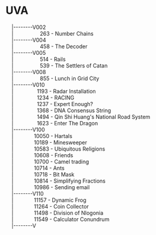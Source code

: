 # UVA
&nbsp;&nbsp;&nbsp;&nbsp;|--------V002  
&nbsp;&nbsp;&nbsp;&nbsp;|&nbsp;&nbsp;&nbsp;&nbsp;&nbsp;&nbsp;&nbsp;&nbsp;&nbsp;&nbsp;&nbsp;&nbsp;&nbsp;&nbsp;&nbsp;&nbsp;&nbsp;&nbsp;263 - Number Chains  
&nbsp;&nbsp;&nbsp;&nbsp;|--------V004  
&nbsp;&nbsp;&nbsp;&nbsp;|&nbsp;&nbsp;&nbsp;&nbsp;&nbsp;&nbsp;&nbsp;&nbsp;&nbsp;&nbsp;&nbsp;&nbsp;&nbsp;&nbsp;&nbsp;&nbsp;&nbsp;&nbsp;458 - The Decoder   
&nbsp;&nbsp;&nbsp;&nbsp;|--------V005  
&nbsp;&nbsp;&nbsp;&nbsp;|&nbsp;&nbsp;&nbsp;&nbsp;&nbsp;&nbsp;&nbsp;&nbsp;&nbsp;&nbsp;&nbsp;&nbsp;&nbsp;&nbsp;&nbsp;&nbsp;&nbsp;&nbsp;514 - Rails  
&nbsp;&nbsp;&nbsp;&nbsp;|&nbsp;&nbsp;&nbsp;&nbsp;&nbsp;&nbsp;&nbsp;&nbsp;&nbsp;&nbsp;&nbsp;&nbsp;&nbsp;&nbsp;&nbsp;&nbsp;&nbsp;&nbsp;539 - The Settlers of Catan  
&nbsp;&nbsp;&nbsp;&nbsp;|--------V008  
&nbsp;&nbsp;&nbsp;&nbsp;|&nbsp;&nbsp;&nbsp;&nbsp;&nbsp;&nbsp;&nbsp;&nbsp;&nbsp;&nbsp;&nbsp;&nbsp;&nbsp;&nbsp;&nbsp;&nbsp;&nbsp;&nbsp;855 - Lunch in Grid City  
&nbsp;&nbsp;&nbsp;&nbsp;|--------V010  
&nbsp;&nbsp;&nbsp;&nbsp;|&nbsp;&nbsp;&nbsp;&nbsp;&nbsp;&nbsp;&nbsp;&nbsp;&nbsp;&nbsp;&nbsp;&nbsp;&nbsp;&nbsp;&nbsp;&nbsp;1193 - Radar Installation  
&nbsp;&nbsp;&nbsp;&nbsp;|&nbsp;&nbsp;&nbsp;&nbsp;&nbsp;&nbsp;&nbsp;&nbsp;&nbsp;&nbsp;&nbsp;&nbsp;&nbsp;&nbsp;&nbsp;&nbsp;1234 - RACING  
&nbsp;&nbsp;&nbsp;&nbsp;|&nbsp;&nbsp;&nbsp;&nbsp;&nbsp;&nbsp;&nbsp;&nbsp;&nbsp;&nbsp;&nbsp;&nbsp;&nbsp;&nbsp;&nbsp;&nbsp;1237 - Expert Enough?  
&nbsp;&nbsp;&nbsp;&nbsp;|&nbsp;&nbsp;&nbsp;&nbsp;&nbsp;&nbsp;&nbsp;&nbsp;&nbsp;&nbsp;&nbsp;&nbsp;&nbsp;&nbsp;&nbsp;&nbsp;1368 - DNA Consensus String  
&nbsp;&nbsp;&nbsp;&nbsp;|&nbsp;&nbsp;&nbsp;&nbsp;&nbsp;&nbsp;&nbsp;&nbsp;&nbsp;&nbsp;&nbsp;&nbsp;&nbsp;&nbsp;&nbsp;&nbsp;1494 - Qin Shi Huang's National Road System  
&nbsp;&nbsp;&nbsp;&nbsp;|&nbsp;&nbsp;&nbsp;&nbsp;&nbsp;&nbsp;&nbsp;&nbsp;&nbsp;&nbsp;&nbsp;&nbsp;&nbsp;&nbsp;&nbsp;&nbsp;1623 - Enter The Dragon  
&nbsp;&nbsp;&nbsp;&nbsp;|--------V100  
&nbsp;&nbsp;&nbsp;&nbsp;|&nbsp;&nbsp;&nbsp;&nbsp;&nbsp;&nbsp;&nbsp;&nbsp;&nbsp;&nbsp;&nbsp;&nbsp;&nbsp;&nbsp;10050 - Hartals  
&nbsp;&nbsp;&nbsp;&nbsp;|&nbsp;&nbsp;&nbsp;&nbsp;&nbsp;&nbsp;&nbsp;&nbsp;&nbsp;&nbsp;&nbsp;&nbsp;&nbsp;&nbsp;10189 - Minesweeper  
&nbsp;&nbsp;&nbsp;&nbsp;|&nbsp;&nbsp;&nbsp;&nbsp;&nbsp;&nbsp;&nbsp;&nbsp;&nbsp;&nbsp;&nbsp;&nbsp;&nbsp;&nbsp;10583 - Ubiquitous Religions  
&nbsp;&nbsp;&nbsp;&nbsp;|&nbsp;&nbsp;&nbsp;&nbsp;&nbsp;&nbsp;&nbsp;&nbsp;&nbsp;&nbsp;&nbsp;&nbsp;&nbsp;&nbsp;10608 - Friends  
&nbsp;&nbsp;&nbsp;&nbsp;|&nbsp;&nbsp;&nbsp;&nbsp;&nbsp;&nbsp;&nbsp;&nbsp;&nbsp;&nbsp;&nbsp;&nbsp;&nbsp;&nbsp;10700 - Camel trading  
&nbsp;&nbsp;&nbsp;&nbsp;|&nbsp;&nbsp;&nbsp;&nbsp;&nbsp;&nbsp;&nbsp;&nbsp;&nbsp;&nbsp;&nbsp;&nbsp;&nbsp;&nbsp;10714 - Ants  
&nbsp;&nbsp;&nbsp;&nbsp;|&nbsp;&nbsp;&nbsp;&nbsp;&nbsp;&nbsp;&nbsp;&nbsp;&nbsp;&nbsp;&nbsp;&nbsp;&nbsp;&nbsp;10718 - Bit Mask  
&nbsp;&nbsp;&nbsp;&nbsp;|&nbsp;&nbsp;&nbsp;&nbsp;&nbsp;&nbsp;&nbsp;&nbsp;&nbsp;&nbsp;&nbsp;&nbsp;&nbsp;&nbsp;10814 - Simplifying Fractions  
&nbsp;&nbsp;&nbsp;&nbsp;|&nbsp;&nbsp;&nbsp;&nbsp;&nbsp;&nbsp;&nbsp;&nbsp;&nbsp;&nbsp;&nbsp;&nbsp;&nbsp;&nbsp;10986 - Sending email  
&nbsp;&nbsp;&nbsp;&nbsp;|--------V110  
&nbsp;&nbsp;&nbsp;&nbsp;|&nbsp;&nbsp;&nbsp;&nbsp;&nbsp;&nbsp;&nbsp;&nbsp;&nbsp;&nbsp;&nbsp;&nbsp;&nbsp;&nbsp;11157 - Dynamic Frog  
&nbsp;&nbsp;&nbsp;&nbsp;|&nbsp;&nbsp;&nbsp;&nbsp;&nbsp;&nbsp;&nbsp;&nbsp;&nbsp;&nbsp;&nbsp;&nbsp;&nbsp;&nbsp;11264 - Coin Collector  
&nbsp;&nbsp;&nbsp;&nbsp;|&nbsp;&nbsp;&nbsp;&nbsp;&nbsp;&nbsp;&nbsp;&nbsp;&nbsp;&nbsp;&nbsp;&nbsp;&nbsp;&nbsp;11498 - Division of Nlogonia  
&nbsp;&nbsp;&nbsp;&nbsp;|&nbsp;&nbsp;&nbsp;&nbsp;&nbsp;&nbsp;&nbsp;&nbsp;&nbsp;&nbsp;&nbsp;&nbsp;&nbsp;&nbsp;11549 - Calculator Conundrum  
&nbsp;&nbsp;&nbsp;&nbsp;|--------V  

